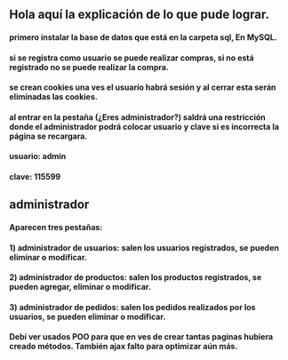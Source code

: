 ## Hola aquí la explicación de lo que pude lograr.

#### primero instalar la base de datos que está en la carpeta sql, En MySQL.

#### si se registra como usuario se puede realizar compras, si no está registrado no se puede realizar la compra.

#### se crean cookies una ves el usuario habrá sesión y al cerrar esta serán eliminadas las cookies.

#### al entrar en la pestaña (¿Eres administrador?) saldrá una restricción donde el administrador podrá colocar usuario y clave si es incorrecta la página se recargara.

#### usuario: admin
#### clave: 115599

## administrador

#### Aparecen tres pestañas:
#### 1) administrador de usuarios: salen los usuarios registrados, se pueden eliminar o modificar.

#### 2) administrador de productos: salen los productos registrados, se pueden agregar, eliminar o modificar.

#### 3) administrador de pedidos: salen los pedidos realizados por los usuarios, se pueden eliminar o modificar.

#### Debí ver usados POO para que en ves de crear tantas paginas hubiera creado métodos. También ajax falto para optimizar aún más.